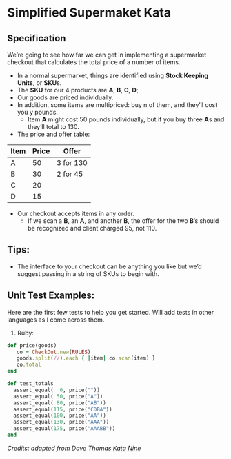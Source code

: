 # Simplified Supermaket Kata

## Specification
We’re going to see how far we can get in implementing a supermarket checkout that calculates the total price of a number of items.  

- In a normal supermarket, things are identified using **Stock Keeping Units**, or **SKU**s.  
- The **SKU** for our 4 products are **A**, **B**, **C**, **D**;
- Our goods are priced individually.  
- In addition, some items are multipriced: buy n of them, and they’ll cost you y pounds.  
  - Item **A** might cost 50 pounds individually, but if you buy three **A**s and they’ll total to 130. 
- The price and offer table:  


|Item | Price | Offer      |
|-----|-------|------------|
|A    | 50    | 3 for 130  |
|B    | 30    | 2 for 45   |
|C    | 20    |            |
|D    | 15    |            | 


- Our checkout accepts items in any order.
  - If we scan a **B**, an **A**, and another **B**, the offer for the two **B**’s should be recognized and client charged 95, not 110.

## Tips:
- The interface to your checkout can be anything you like but we’d suggest passing in a string of SKUs to begin with. 

## Unit Test Examples:
Here are the first few tests to help you get started. Will add tests in other languages as I come across them.

1. Ruby:
```ruby
def price(goods)
   co = CheckOut.new(RULES)
   goods.split(//).each { |item| co.scan(item) }
   co.total
end

def test_totals
  assert_equal(  0, price(""))
  assert_equal( 50, price("A"))
  assert_equal( 80, price("AB"))
  assert_equal(115, price("CDBA"))
  assert_equal(100, price("AA"))
  assert_equal(130, price("AAA"))
  assert_equal(175, price("AAABB"))
end
```


_Credits: adapted from Dave Thomas [Kata Nine](http://codekata.pragprog.com/2007/01/kata_nine_back_.html)_
